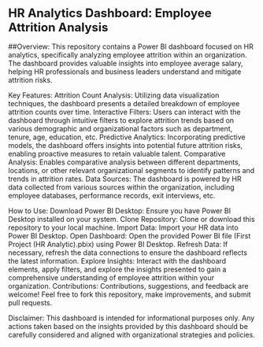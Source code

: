 <h1 style="font-size: 24px;">HR Analytics Dashboard: Employee Attrition Analysis</h1>
##Overview:
This repository contains a Power BI dashboard focused on HR analytics, specifically analyzing employee attrition within an organization. The dashboard provides valuable insights into employee average salary, helping HR professionals and business leaders understand and mitigate attrition risks.

Key Features:
Attrition Count Analysis: Utilizing data visualization techniques, the dashboard presents a detailed breakdown of employee attrition counts over time.
Interactive Filters: Users can interact with the dashboard through intuitive filters to explore attrition trends based on various demographic and organizational factors such as department, tenure, age, education, etc.
Predictive Analytics: Incorporating predictive models, the dashboard offers insights into potential future attrition risks, enabling proactive measures to retain valuable talent.
Comparative Analysis: Enables comparative analysis between different departments, locations, or other relevant organizational segments to identify patterns and trends in attrition rates.
Data Sources:
The dashboard is powered by HR data collected from various sources within the organization, including employee databases, performance records, exit interviews, etc.

How to Use:
Download Power BI Desktop: Ensure you have Power BI Desktop installed on your system.
Clone Repository: Clone or download this repository to your local machine.
Import Data: Import your HR data into Power BI Desktop.
Open Dashboard: Open the provided Power BI file (First Project (HR Analytic).pbix) using Power BI Desktop.
Refresh Data: If necessary, refresh the data connections to ensure the dashboard reflects the latest information.
Explore Insights: Interact with the dashboard elements, apply filters, and explore the insights presented to gain a comprehensive understanding of employee attrition within your organization.
Contributions:
Contributions, suggestions, and feedback are welcome! Feel free to fork this repository, make improvements, and submit pull requests.


Disclaimer:
This dashboard is intended for informational purposes only. Any actions taken based on the insights provided by this dashboard should be carefully considered and aligned with organizational strategies and policies.
